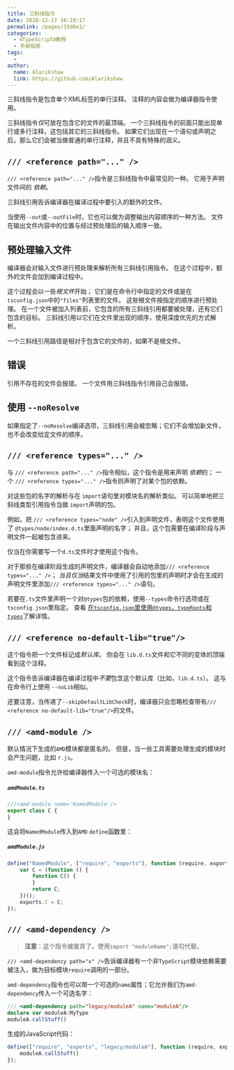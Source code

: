 ```yaml
---
title: 三斜线指令
date: 2020-12-17 16:19:17
permalink: /pages/33d8e1/
categories:
  - 《TypeScript》教程
  - 手册指南
tags:
  - 
author: 
  name: Alarikshaw
  link: https://github.com/Alarikshaw
---
```


三斜线指令是包含单个XML标签的单行注释。 注释的内容会做为编译器指令使用。

三斜线指令*仅*可放在包含它的文件的最顶端。 一个三斜线指令的前面只能出现单行或多行注释，这包括其它的三斜线指令。 如果它们出现在一个语句或声明之后，那么它们会被当做普通的单行注释，并且不具有特殊的涵义。

## `/// <reference path="..." />`

`/// <reference path="..." />`指令是三斜线指令中最常见的一种。 它用于声明文件间的 *依赖*。

三斜线引用告诉编译器在编译过程中要引入的额外的文件。

当使用`--out`或`--outFile`时，它也可以做为调整输出内容顺序的一种方法。 文件在输出文件内容中的位置与经过预处理后的输入顺序一致。

## 预处理输入文件

编译器会对输入文件进行预处理来解析所有三斜线引用指令。 在这个过程中，额外的文件会加到编译过程中。

这个过程会以一些*根文件*开始； 它们是在命令行中指定的文件或是在 `tsconfig.json`中的`"files"`列表里的文件。 这些根文件按指定的顺序进行预处理。 在一个文件被加入列表前，它包含的所有三斜线引用都要被处理，还有它们包含的目标。 三斜线引用以它们在文件里出现的顺序，使用深度优先的方式解析。

一个三斜线引用路径是相对于包含它的文件的，如果不是根文件。

## 错误

引用不存在的文件会报错。 一个文件用三斜线指令引用自己会报错。

## 使用 `--noResolve`

如果指定了`--noResolve`编译选项，三斜线引用会被忽略；它们不会增加新文件，也不会改变给定文件的顺序。

## `/// <reference types="..." />`

与 `/// <reference path="..." />`指令相似，这个指令是用来声明 *依赖*的； 一个 `/// <reference types="..." />`指令则声明了对某个包的依赖。

对这些包的名字的解析与在 `import`语句里对模块名的解析类似。 可以简单地把三斜线类型引用指令当做 `import`声明的包。

例如，把 `/// <reference types="node" />`引入到声明文件，表明这个文件使用了 `@types/node/index.d.ts`里面声明的名字； 并且，这个包需要在编译阶段与声明文件一起被包含进来。

仅当在你需要写一个`d.ts`文件时才使用这个指令。

对于那些在编译阶段生成的声明文件，编译器会自动地添加`/// <reference types="..." />`； *当且仅当*结果文件中使用了引用的包里的声明时才会在生成的声明文件里添加`/// <reference types="..." />`语句。

若要在`.ts`文件里声明一个对`@types`包的依赖，使用`--types`命令行选项或在`tsconfig.json`里指定。 查看 [在`tsconfig.json`里使用`@types`，`typeRoots`和`types`](https://www.tslang.cn/docs/handbook/tsconfig-json.html#types-typeroots-and-types)了解详情。

## `/// <reference no-default-lib="true"/>`

这个指令把一个文件标记成*默认库*。 你会在 `lib.d.ts`文件和它不同的变体的顶端看到这个注释。

这个指令告诉编译器在编译过程中*不要*包含这个默认库（比如，`lib.d.ts`）。 这与在命令行上使用 `--noLib`相似。

还要注意，当传递了`--skipDefaultLibCheck`时，编译器只会忽略检查带有`/// <reference no-default-lib="true"/>`的文件。

## `/// <amd-module />`

默认情况下生成的`AMD`模块都是匿名的。 但是，当一些工具需要处理生成的模块时会产生问题，比如 `r.js`。

`amd-module`指令允许给编译器传入一个可选的模块名：

##### `amdModule.ts`

```ts
///<amd-module name='NamedModule'/>
export class C {
}
```

这会将`NamedModule`传入到`AMD` `define`函数里：

##### `amdModule.js`

```js
define("NamedModule", ["require", "exports"], function (require, exports) {
    var C = (function () {
        function C() {
        }
        return C;
    })();
    exports.C = C;
});
```

## `/// <amd-dependency />`

> **注意**：这个指令被废弃了。使用`import "moduleName";`语句代替。

`/// <amd-dependency path="x" />`告诉编译器有一个非`TypeScript`模块依赖需要被注入，做为目标模块`require`调用的一部分。

`amd-dependency`指令也可以带一个可选的`name`属性；它允许我们为`amd-dependency`传入一个可选名字：

```ts
/// <amd-dependency path="legacy/moduleA" name="moduleA"/>
declare var moduleA:MyType
moduleA.callStuff()
```

生成的JavaScript代码：

```js
define(["require", "exports", "legacy/moduleA"], function (require, exports, moduleA) {
    moduleA.callStuff()
});
```

